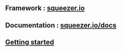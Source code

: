 ## Framework : [squeezer.io](https://squeezer.io)
## Documentation : [squeezer.io/docs](https://squeezer.io/docs)

## [Getting started](https://squeezer.io/docs/getting-started/)